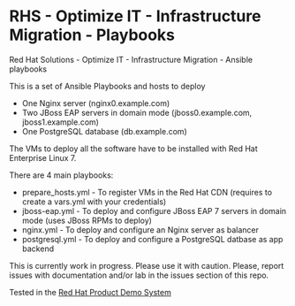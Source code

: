 # RHS - Optimize IT - Infrastructure Migration - Playbooks
Red Hat Solutions - Optimize IT - Infrastructure Migration - Ansible playbooks

This is a set of Ansible Playbooks and hosts to deploy
* One Nginx server (nginx0.example.com)
* Two JBoss EAP servers in domain mode (jboss0.example.com, jboss1.example.com) 
* One PostgreSQL database (db.example.com)

The VMs to deploy all the software have to be installed with Red Hat Enterprise Linux 7.

There are 4 main playbooks:
* prepare_hosts.yml - To register VMs in the Red Hat CDN (requires to create a vars.yml with your credentials)
* jboss-eap.yml - To deploy and configure JBoss EAP 7 servers in domain mode (uses JBoss RPMs to deploy)
* nginx.yml -  To deploy and configure an Nginx server as balancer
* postgresql.yml - To deploy and configure a PostgreSQL datbase as app backend

This is currently work in progress. Please use it with caution.
Please, report issues with documentation and/or lab in the issues section of this repo.

Tested in the [Red Hat Product Demo System](https://rhpds.redhat.com)

